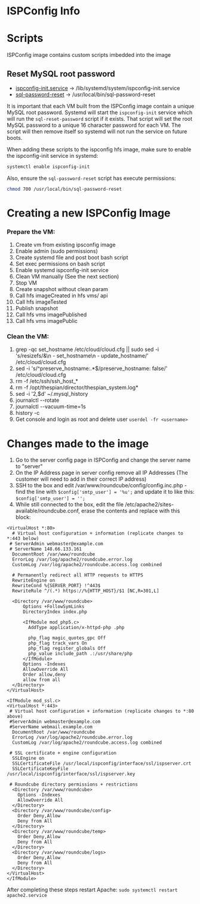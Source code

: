 ISPConfig Info
=======

# Scripts
ISPConfig image contains custom scripts imbedded into the image

## Reset MySQL root password
- [ispconfig-init.service](ispconfig-init.service) -> /lib/systemd/system/ispconfig-init.service  
- [sql-password-reset](sql-password-reset) -> /usr/local/bin/sql-password-reset  

It is important that each VM built from the ISPConfig image contain a unique
MySQL root password.  Systemd will start the `ispconfig-init` service which will
run the `sql-reset-password` script if it exists.  That script will set the root
MySQL password to a unique 16 character password for each VM.  The script will
then remove itself so systemd will not run the service on future boots.

When adding these scripts to the ispconfig hfs image, make sure to enable the ispconfig-init service in systemd:
```bash
systemctl enable ispconfig-init
```
Also, ensure the `sql-password-reset` script has execute permissions:
```bash
chmod 700 /usr/local/bin/sql-password-reset
```

# Creating a new ISPConfig Image
### Prepare the VM:
1. Create vm from existing ipsconfig image
1. Enable admin (sudo permissions)
1. Create systemd file and post boot bash script
1. Set exec permissions on bash script
1. Enable systemd ispconfig-init service
1. Clean VM manually (See the next section)
1. Stop VM
1. Create snapshot without clean param
1. Call hfs imageCreated in hfs vms/ api
1. Call hfs imageTested
1. Publish snapshot
1. Call hfs vms imagePublished
1. Call hfs vms imagePublic

### Clean the VM:
1. grep -qc set_hostname /etc/cloud/cloud.cfg || sudo sed -i 's/resizefs/&\n - set_hostname\n - update_hostname/' /etc/cloud/cloud.cfg
1. sed -i 's/^preserve_hostname:.*$/preserve_hostname: false/' /etc/cloud/cloud.cfg
1. rm -f /etc/ssh/ssh_host_*
1. rm -f /opt/thespian/director/thespian_system.log*
1. sed -i '2,$d' ~/.mysql_history
1. journalctl --rotate
1. journalctl --vacuum-time=1s
1. history -c
1. Get console and login as root and delete user
```userdel -fr <username>```


# Changes made to the image
1. Go to the server config page in ISPConfig and change the server name to "server"
1. On the IP Address page in server config remove all IP Addresses (The customer will need to add in their correct IP address)
1. SSH to the box and edit /var/www/roundcube/config/config.inc.php - find the line with ```$config['smtp_user'] = '%u';``` and update it to like this:
```$config['smtp_user'] = '';```
1. While still connected to the box, edit the file /etc/apache2/sites-available/roundcube.conf, erase the contents and replace with this block:

```
<VirtualHost *:80>
  # Virtual host configuration + information (replicate changes to *:443 below)
 # ServerAdmin webmaster@example.com
 # ServerName 148.66.133.161
  DocumentRoot /var/www/roundcube
  ErrorLog /var/log/apache2/roundcube.error.log
  CustomLog /var/log/apache2/roundcube.access.log combined

  # Permanently redirect all HTTP requests to HTTPS
  RewriteEngine on
  RewriteCond %{SERVER_PORT} !^443$
  RewriteRule ^/(.*) https://%{HTTP_HOST}/$1 [NC,R=301,L]

  <Directory /var/www/roundcube>
      Options +FollowSymLinks
      DirectoryIndex index.php

      <IfModule mod_php5.c>
        AddType application/x-httpd-php .php

        php_flag magic_quotes_gpc Off
        php_flag track_vars On
        php_flag register_globals Off
        php_value include_path .:/usr/share/php
      </IfModule>
      Options -Indexes
      AllowOverride All
      Order allow,deny
      allow from all
  </Directory>
</VirtualHost>

<IfModule mod_ssl.c>
<VirtualHost *:443>
 # Virtual host configuration + information (replicate changes to *:80 above)
 #ServerAdmin webmaster@example.com
 #ServerName webmail.example.com
  DocumentRoot /var/www/roundcube
  ErrorLog /var/log/apache2/roundcube.error.log
  CustomLog /var/log/apache2/roundcube.access.log combined

 # SSL certificate + engine configuration
  SSLEngine on
  SSLCertificateFile /usr/local/ispconfig/interface/ssl/ispserver.crt
  SSLCertificateKeyFile /usr/local/ispconfig/interface/ssl/ispserver.key

 # Roundcube directory permissions + restrictions
  <Directory /var/www/roundcube>
    Options -Indexes
    AllowOverride All
  </Directory>
  <Directory /var/www/roundcube/config>
    Order Deny,Allow
    Deny from All
  </Directory>
  <Directory /var/www/roundcube/temp>
    Order Deny,Allow
    Deny from All
  </Directory>
  <Directory /var/www/roundcube/logs>
    Order Deny,Allow
    Deny from All
  </Directory>
</VirtualHost>
</IfModule>
```  
After completing these steps restart Apache: ```sudo systemctl restart apache2.service```

